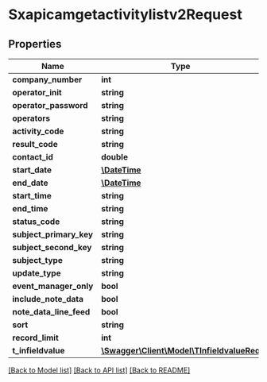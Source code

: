 # Sxapicamgetactivitylistv2Request

## Properties
Name | Type | Description | Notes
------------ | ------------- | ------------- | -------------
**company_number** | **int** |  | [optional] 
**operator_init** | **string** |  | [optional] 
**operator_password** | **string** |  | [optional] 
**operators** | **string** |  | [optional] 
**activity_code** | **string** |  | [optional] 
**result_code** | **string** |  | [optional] 
**contact_id** | **double** |  | [optional] 
**start_date** | [**\DateTime**](\DateTime.md) |  | [optional] 
**end_date** | [**\DateTime**](\DateTime.md) |  | [optional] 
**start_time** | **string** |  | [optional] 
**end_time** | **string** |  | [optional] 
**status_code** | **string** |  | [optional] 
**subject_primary_key** | **string** |  | [optional] 
**subject_second_key** | **string** |  | [optional] 
**subject_type** | **string** |  | [optional] 
**update_type** | **string** |  | [optional] 
**event_manager_only** | **bool** |  | [optional] 
**include_note_data** | **bool** |  | [optional] 
**note_data_line_feed** | **bool** |  | [optional] 
**sort** | **string** |  | [optional] 
**record_limit** | **int** |  | [optional] 
**t_infieldvalue** | [**\Swagger\Client\Model\TInfieldvalueReq**](TInfieldvalueReq.md) |  | [optional] 

[[Back to Model list]](../README.md#documentation-for-models) [[Back to API list]](../README.md#documentation-for-api-endpoints) [[Back to README]](../README.md)


